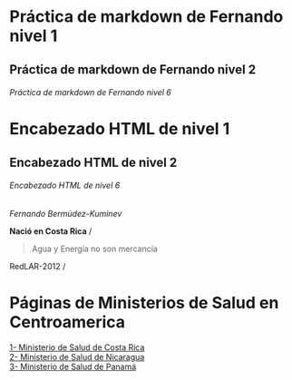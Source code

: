 # Práctica de markdown de Fernando nivel 1
## Práctica de markdown de Fernando nivel 2
###### Práctica de markdown de Fernando nivel 6

<h1>Encabezado HTML de nivel 1</h1>
<h2>Encabezado HTML de nivel 2</h2>
<h6>Encabezado HTML de nivel 6</h6>


*Fernando Bermúdez-Kuminev*

**Nació en Costa Rica**
/
> Agua y Energía no son mercancía

RedLAR-2012
/
# Páginas de Ministerios de Salud en Centroamerica
[1- Ministerio de Salud de Costa Rica](https://www.ministeriodesalud.go.cr/)  
[2- Ministerio de Salud de Nicaragua](https://www.minsa.gob.ni/index.php?option=com_content&view=article&id=1002&Itemid=163)  
[3- Ministerio de Salud de Panamá](http://www.minsa.gob.pa/)  





